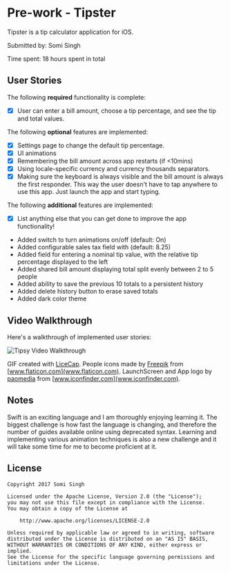 # Pre-work - Tipster

Tipster is a tip calculator application for iOS.

Submitted by: Somi Singh

Time spent: 18 hours spent in total

## User Stories

The following **required** functionality is complete:

* [x] User can enter a bill amount, choose a tip percentage, and see the tip and total values.

The following **optional** features are implemented:
* [x] Settings page to change the default tip percentage.
* [x] UI animations
* [x] Remembering the bill amount across app restarts (if <10mins)
* [x] Using locale-specific currency and currency thousands separators.
* [x] Making sure the keyboard is always visible and the bill amount is always the first responder. This way the user doesn't have to tap anywhere to use this app. Just launch the app and start typing.

The following **additional** features are implemented:

- [x] List anything else that you can get done to improve the app functionality!
* Added switch to turn animations on/off (default: On)
* Added configurable sales tax field with (default: 8.25)
* Added field for entering a nominal tip value, with the relative tip percentage displayed to the left
* Added shared bill amount displaying total split evenly between 2 to 5 people
* Added ability to save the previous 10 totals to a persistent history
* Added delete history button to erase saved totals
* Added dark color theme

## Video Walkthrough 

Here's a walkthrough of implemented user stories:

![Tipsy Video Walkthrough](http://cubeupload.com/im/s90210/tipster7.gif)

GIF created with [LiceCap](http://www.cockos.com/licecap/).
People icons made by [Freepik](www.freepik.com) from [www.flaticon.com](www.flaticon.com).
LaunchScreen and App logo by [paomedia](https://www.iconfinder.com/paomedia) from [www.iconfinder.com](www.iconfinder.com).

## Notes

Swift is an exciting language and I am thoroughly enjoying learning it.  The biggest challenge is how fast the language is changing, and therefore the number of guides available online using deprecated syntax.
Learning and implementing various animation techniques is also a new challenge and it will take some time for me to become proficient at it.

## License

    Copyright 2017 Somi Singh

    Licensed under the Apache License, Version 2.0 (the "License");
    you may not use this file except in compliance with the License.
    You may obtain a copy of the License at

        http://www.apache.org/licenses/LICENSE-2.0

    Unless required by applicable law or agreed to in writing, software
    distributed under the License is distributed on an "AS IS" BASIS,
    WITHOUT WARRANTIES OR CONDITIONS OF ANY KIND, either express or implied.
    See the License for the specific language governing permissions and
    limitations under the License.
